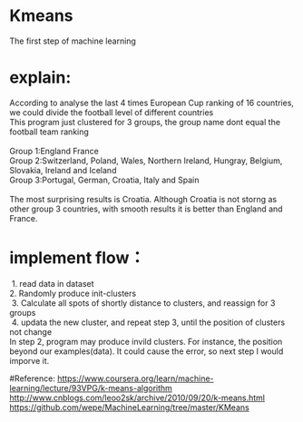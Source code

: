 # Kmeans
The first step of machine learning
# explain:
  According to analyse the last 4 times European Cup ranking of 16 countries, we could divide the football level of different countries<br>
  This program just clustered for 3 groups, the group name dont equal the football team ranking<br>
  <br>
  Group 1:England France<br>
  Group 2:Switzerland, Poland, Wales, Northern Ireland, Hungray, Belgium, Slovakia, Ireland and Iceland<br>
  Group 3:Portugal, German, Croatia, Italy and Spain<br>
  <br>
The most surprising results is Croatia. Although Croatia is not storng as other group 3 countries, with smooth results it is better than England and France.<br>

# implement flow：
  1. read data in dataset<br>
  2. Randomly produce init-clusters<br>
  3. Calculate all spots of shortly distance to clusters, and reassign for 3 groups <br>
  4. updata the new cluster, and repeat step 3, until the position of clusters not change<br>
In step 2, program may produce invild clusters. For instance, the position beyond our examples(data). It could cause the error, so next step I would imporve it.<br>
  
#Reference:
https://www.coursera.org/learn/machine-learning/lecture/93VPG/k-means-algorithm <br>
http://www.cnblogs.com/leoo2sk/archive/2010/09/20/k-means.html  <br>
https://github.com/wepe/MachineLearning/tree/master/KMeans <br>
